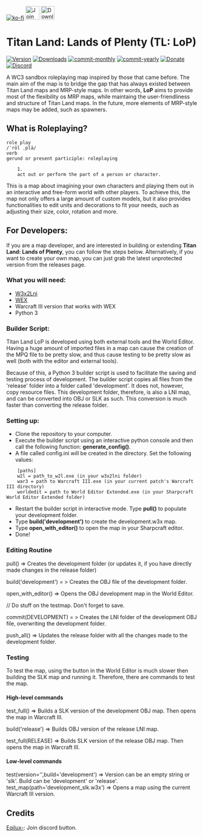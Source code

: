 [![ko-fi](https://www.ko-fi.com/img/githubbutton_sm.svg)](https://ko-fi.com/F1F61117L) <a href='https://discord.gg/FDAMDBS' target='_blank'><img height='36' style='border:0px;height:36px;' src='https://i.imgur.com/YNyTNuw.png' border='0' alt='Join us on Discord' /></a> <a href='https://github.com/Son-Guhun/Titan-Land-Lands-of-Plenty/releases' target='_blank'><img height='36' style='border:0px;height:36px;' src='http://www.pngall.com/wp-content/uploads/2/Download-Button-PNG-Download-Image.png' border='0' alt='Download map' /></a>
# Titan Land: Lands of Plenty (TL: LoP)

[![Version](https://img.shields.io/github/v/release/Son-Guhun/Titan-Land-Lands-Of-Plenty?label=version)](https://github.com/Son-Guhun/Titan-Land-Lands-Of-Plenty/releases)
[![Downloads](https://img.shields.io/github/downloads/Son-Guhun/Titan-Land-Lands-Of-Plenty/total.svg)](https://github.com/Son-Guhun/Titan-Land-Lands-Of-Plenty/releases)
[![commit-monthly](https://img.shields.io/github/commit-activity/m/Son-Guhun/Titan-Land-Lands-of-Plenty?color=purple)](https://github.com/Son-Guhun/Titan-Land-Lands-of-Plenty/pulse)
[![commit-yearly](https://img.shields.io/github/commit-activity/y/Son-Guhun/Titan-Land-Lands-of-Plenty?color=purple&label=%20)](https://github.com/Son-Guhun/Titan-Land-Lands-of-Plenty/pulse)
[![Donate](https://img.shields.io/badge/donate-$$$-yellow.svg)](https://ko-fi.com/F1F61117L)
[![Discord](https://img.shields.io/discord/454537701442715660?style=for-the-badge&colorB=7581dc&logo=discord&logoColor=white)](https://discord.gg/FDAMDBS)

A WC3 sandbox roleplaying map inspired by those that came before. The main aim of the map is to bridge the gap that has always existed between Titan Land maps and MRP-style maps. In other words, **LoP** aims to provide most of the flexibility os MRP maps, while maintaing the user-friendliness and structure of Titan Land maps. In the future, more elements of MRP-style maps may be added, such as spawners.

## What is Roleplaying?
```
role play
/ˈrōl ˌplā/
verb
gerund or present participle: roleplaying

    1.
    act out or perform the part of a person or character.
```
This is a map about imagining your own characters and playing them out in an interactive and free-form world with other players. To achieve this, the map not only offers a large amount of custom models, but it also provides functionalities to edit units and decorations to fit your needs, such as adjusting their size, color, rotation and more.

## For Developers:

If you are a map developer, and are interested in building or extending **Titan Land: Lands of Plenty**, you can follow the steps below. Alternatively, if you want to create your own map, you can just grab the latest unprotected version from the releases page.

### What you will need:
- [W3x2Lni](https://www.hiveworkshop.com/threads/w3x2lni-v2-5-2.305201/)
- [WEX](https://www.hiveworkshop.com/threads/sharpcraft-world-editor-extended-bundle.292127/)
- Warcraft III version that works with WEX
- Python 3

### Builder Script:

Titan Land LoP is developed using both external tools and the World Editor. Having a huge amount of imported files in a map can cause the creation of the MPQ file to be pretty slow, and thus cause testing to be pretty slow as well (both with the editor and external tools).

Because of this, a Python 3 builder script is used to facilitate the saving and testing process of development. The builder script copies all files from the 'release' folder into a folder called 'development'. It does not, however, copy resource files. This development folder, therefore, is also a LNI map, and can be converted into OBJ or SLK as such. This conversion is much faster than converting the release folder.

### Setting up:
- Clone the repository to your computer.
- Execute the builder script using an interactive python console and then call the following function: **generate_config()**.
- A file called config.ini will be created in the directory. Set the following values:
```
    [paths]
    w2l = path_to_w2l.exe (in your w3x2lni folder)
    war3 = path to Warcraft III.exe (in your current patch's Warcraft III directory)
    worldedit = path to World Editor Extended.exe (in your Sharpcraft World Editor Extended folder)
```
- Restart the builder script in interactive mode. Type **pull()** to populate your development folder.
- Type **build('development')** to create the development.w3x map.
- Type **open_with_editor()** to open the map in your Sharpcraft editor.
- Done!

### Editing Routine

pull() => Creates the development folder (or updates it, if you have directly made changes in the release folder)

build('development') = > Creates the OBJ file of the development folder.

open_with_editor() => Opens the OBJ development map in the World Editor.

// Do stuff on the testmap. Don't forget to save.

commit(DEVELOPMENT) = > Creates the LNI folder of the development OBJ file, overwriting the development folder.

push_all() => Updates the release folder with all the changes made to the development folder.



### Testing
To test the map, using the button in the World Editor is much slower then building the SLK map and running it. Therefore, there are commands to test the map.

#### High-level commands
test_full() => Builds a SLK version of the development OBJ map. Then opens the map in Warcraft III.

build('release') => Builds OBJ version of the release LNI map.

test_full(RELEASE) => Builds SLK version of the release OBJ map. Then opens the map in Warcraft III.


#### Low-level commands

test(version='',build='development') => Version can be an empty string or 'slk'. Build can be 'development' or 'release'.
test_map(path='development_slk.w3x') => Opens a map using the current Warcraft III version.

## Credits
[Eqilux-](https://www.reddit.com/user/Eqilux-/): Join discord button.
